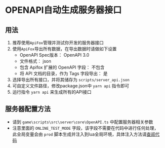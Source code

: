 # OPENAPI自动生成服务器接口

## 用法

1. 推荐使用`ApiFox`管理并测试你开发的服务器接口
2. 使用`ApiFox`导出所有数据，在导出数据时请做如下设置
    - OpenAPI Spec版本： OpenAPI 3.0
    - 文件格式： json
    - 包含 Apifox 扩展的 OpenAPI 字段： 不包含
    - 将 API 文档的目录，作为 Tags 字段导出： 是
3. 选择导出所有接口，并将其储存为 `scripts/server_api.json`
4. 可自定义文件路径，修改package.json中 `yarn api` 指令即可
5. 运行指令 `yarn api` 来生成所有的API接口

## 服务器配置方法

- 请到 `game\scripts\src\server\core\OpenAPI.ts` 中配置服务器相关参数
- 注意里面的 `ONLINE_TEST_MODE` 字段，该字段不需要在代码中进行任何处理，此全局变量会由 `prod`
  脚本生成并注入到lua全局环境，具体注入方法请[查阅代码](https://github.com/XavierCHN/x-template/blob/master/scripts/publish.ts#L91)
